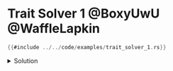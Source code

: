 # Trait Solver 1 @BoxyUwU @WaffleLapkin

```rust
{{#include ../../code/examples/trait_solver_1.rs}}
```

<details>
<summary>Solution</summary>

```
{{#include ../../code/examples/stderr/trait_solver_1.stderr}}
```

The trait implementation is for a higher ranked function pointer (`for<'a> fn`).
But the where clause is different, there the `for<'a>` is parsed as part of the bound, so the bound is on a *not* higher-ranked function pointer.

impl:
```
type: for<'a> fn(&'a u32)
trait: Trait
```

bound:
```
type: fn(&'a u32)
trait: Trait
```

Only higher-ranked function pointers implement the trait, so it fails to compile.

</details>
